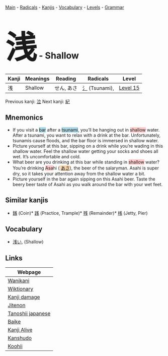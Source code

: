 <style> bigfont {font-size: 100px}</style>
[Main](../README.md) -
[Radicals](../radicals.md) -
[Kanjis](../kanjis.md) -
[Vocabulary](../vocabulary.md) -
[Levels](../levels.md) -
[Grammar](../grammar.md)
# <bigfont> 浅</bigfont> - Shallow 

| Kanji | Meanings | Reading | Radicals | Level |
| --- | --- | --- | --- | --- |
| 浅 | Shallow | せん, あさ | [氵](../radicals/氵.md) (Tsunami),  | [Level 15](../levels/wk_level15.md) |

Previous kanji: [泣](泣.md) Next kanji: [紀](紀.md) 

## Mnemonics
 * If you visit a <span style="background-color:#ADD8E6"> bar</span> after a <span style="background-color:#ADD8E6"> tsunami</span>, you’ll be hanging out in <span style="background-color:#ffcccb"> shallow</span> water. After a tsunami, you want to relax with a drink at the bar. Unfortunately, tsunamis cause floods, and the bar floor is immersed in shallow water.
* Picture yourself at this bar, sipping on a drink while you’re wading in this shallow water. Feel the shallow water getting your socks and shoes all wet. It’s uncomfortable and cold.
* What beer are you drinking at this bar while standing in <span style="background-color:#ffcccb"> shallow</span> water? You’re drinking <span style="background-color:#ffcccb"> Asa</span>hi (<span style="background-color:#fed8b1"> [あさ](https://jisho.org/search/あさ)</span>), the beer of the salaryman. Asahi is super dry, so it takes your attention away from the shallow water a bit.
* Picture yourself in the bar again sipping on this Asahi beer. Taste the beery beer taste of Asahi as you walk around the bar with your wet feet.


## Similar kanjis
 * [銭](銭.md) (Coin)* [践](践.md) (Practice, Trample)* [残](残.md) (Remainder)* [桟](桟.md) (Jetty, Pier)


## Vocabulary
 * [浅い](../vocabulary/浅.md), (Shallow)



## Links 

| Webpage |
| --- |
| [Wanikani          ](https://www.wanikani.com/kanji/浅) |
| [Wiktionary        ](https://en.wiktionary.org/wiki/浅) |
| [Kanji damage      ](http://www.kanjidamage.com/kanji/search?utf8=✓&q=浅) |
| [Jitenon           ](https://jitenon.com/kanji/浅) |
| [Tanoshii japanese ](https://www.tanoshiijapanese.com/dictionary/kanji.cfm?k=浅) |
| [Baike             ](https://baike.baidu.com/item/浅) |
| [Kanji Alive       ](https://app.kanjialive.com/浅) |
| [Kanshudo          ](https://www.kanshudo.com/searchmn?q=浅) |
| [Koohii            ](https://kanji.koohii.com/study/kanji/浅) |
